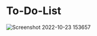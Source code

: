 # To-Do-List
![Screenshot 2022-10-23 153657](https://user-images.githubusercontent.com/91301775/197386185-635b4038-6825-4a72-b281-6cdd9b8afcc1.png)
